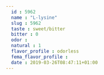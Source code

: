 ```yaml
---
  id : 5962
  name : "L-lysine"
  slug : 5962
  taste : sweet/bitter
  bitter : 0
  odor : 
  natural : 1
  flavor_profile : odorless
  fema_flavor_profile : 
  date : 2019-03-26T08:47:11+01:00
---
```



